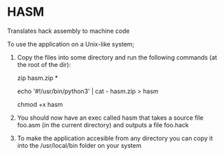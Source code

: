 # HASM
Translates hack assembly to machine code

To use the application on a Unix-like system;
1) Copy the files into some directory and run the following commands (at the root of the dir):

   zip hasm.zip *
   
   echo '#!/usr/bin/python3' | cat - hasm.zip > hasm
   
   chmod +x hasm

3) You should now have an exec called hasm that takes a source file foo.asm (in the current directory) and outputs a file foo.hack
4) To make the application accesible from any directory you can copy it into the /usr/local/bin folder on your system
